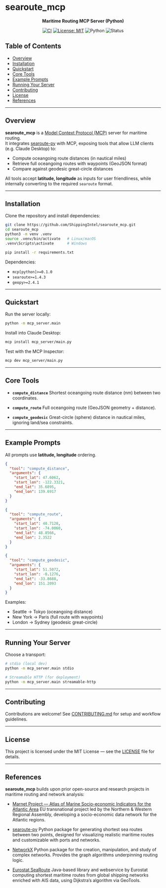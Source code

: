 
# searoute_mcp

<div align="center">

<strong>Maritime Routing MCP Server (Python)</strong>

[![CI](https://github.com/Project-Harrison/searoute_mcp/actions/workflows/ci.yml/badge.svg)](https://github.com/Project-Harrison/searoute_mcp/actions/workflows/ci.yml)
[![License: MIT](https://img.shields.io/badge/License-MIT-blue.svg)](LICENSE)
![Python](https://img.shields.io/badge/python-3.10+-green.svg)
![Status](https://img.shields.io/badge/status-experimental-orange.svg)

</div>

<!-- omit in toc -->
## Table of Contents

- [Overview](#overview)
- [Installation](#installation)
- [Quickstart](#quickstart)
- [Core Tools](#core-tools)
- [Example Prompts](#example-prompts)
- [Running Your Server](#running-your-server)
- [Contributing](#contributing)
- [License](#license)
- [References](#references)

---

## Overview

**searoute_mcp** is a [Model Context Protocol (MCP)](https://modelcontextprotocol.io) server for maritime routing.  
It integrates [searoute-py](https://github.com/genthalili/searoute-py) with MCP, exposing tools that allow LLM clients (e.g. Claude Desktop) to:

- Compute oceangoing route distances (in nautical miles)  
- Retrieve full oceangoing routes with waypoints (GeoJSON format)  
- Compare against geodesic great-circle distances  

All tools accept **latitude, longitude** as inputs for user friendliness, while internally converting to the required `searoute` format.

---

## Installation

Clone the repository and install dependencies:

```bash
git clone https://github.com/ShippingIntel/searoute_mcp.git
cd searoute_mcp
python3 -m venv .venv
source .venv/bin/activate   # Linux/macOS
.venv\Scripts\activate      # Windows

pip install -r requirements.txt
````

Dependencies:

* `mcp[python]>=0.1.0`
* `searoute>=1.4.3`
* `geopy>=2.4.1`

---

## Quickstart

Run the server locally:

```bash
python -m mcp_server.main
```

Install into Claude Desktop:

```bash
mcp install mcp_server/main.py
```

Test with the MCP Inspector:

```bash
mcp dev mcp_server/main.py
```

---

## Core Tools

* **`compute_distance`**
  Shortest oceangoing route distance (nm) between two coordinates.

* **`compute_route`**
  Full oceangoing route (GeoJSON geometry + distance).

* **`compute_geodesic`**
  Great-circle (sphere) distance in nautical miles, ignoring land/sea constraints.

---

## Example Prompts

All prompts use **latitude, longitude** ordering.

```json
{
  "tool": "compute_distance",
  "arguments": {
    "start_lat": 47.6062,
    "start_lon": -122.3321,
    "end_lat": 35.6895,
    "end_lon": 139.6917
  }
}
```

```json
{
  "tool": "compute_route",
  "arguments": {
    "start_lat": 40.7128,
    "start_lon": -74.0060,
    "end_lat": 48.8566,
    "end_lon": 2.3522
  }
}
```

```json
{
  "tool": "compute_geodesic",
  "arguments": {
    "start_lat": 51.5072,
    "start_lon": -0.1276,
    "end_lat": -33.8688,
    "end_lon": 151.2093
  }
}
```

Examples:

* Seattle → Tokyo (oceangoing distance)
* New York → Paris (full route with waypoints)
* London → Sydney (geodesic great-circle)

---

## Running Your Server

Choose a transport:

```bash
# stdio (local dev)
python -m mcp_server.main stdio

# Streamable HTTP (for deployment)
python -m mcp_server.main streamable-http
```

---

## Contributing

Contributions are welcome! See [CONTRIBUTING.md](CONTRIBUTING.md) for setup and workflow guidelines.

---

## License

This project is licensed under the MIT License — see the [LICENSE](LICENSE) file for details.

---

## References

**searoute_mcp** builds upon prior open-source and research projects in maritime routing and network analysis:

* [Marnet Project — Atlas of Marine Socio-economic Indicators for the Atlantic Area](http://marnetproject.eu/)
  EU transnational project led by the Northern & Western Regional Assembly, developing a socio-economic data network for the Atlantic regions.

* [searoute-py](https://github.com/genthalili/searoute-py)
  Python package for generating shortest sea routes between two points, designed for visualizing realistic maritime routes and customizable with ports and networks.

* [NetworkX](https://networkx.org/)
  Python package for the creation, manipulation, and study of complex networks. Provides the graph algorithms underpinning routing logic.

* [Eurostat SeaRoute](https://github.com/eurostat/searoute)
  Java-based library and webservice by Eurostat computing shortest maritime routes from global shipping networks enriched with AIS data, using Dijkstra’s algorithm via GeoTools.



